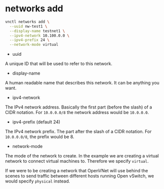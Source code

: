 # networks add

```bash
vnctl networks add \
  --uuid nw-test1 \
  --display-name testnet1 \
  --ipv4-network 10.100.0.0 \
  --ipv4-prefix 24 \
  --network-mode virtual
```
* uuid

A unique ID that will be used to refer to this network.

* display-name

A human readable name that describes this network. It can be anything you want.

* ipv4-network

The IPv4 network address. Basically the first part (before the slash) of a CIDR notation. For `10.0.0.0/8` the network address would be `10.0.0.0`.

* ipv4-prefix (default 24)

The IPv4 network prefix. The part after the slash of a CIDR notation. For `10.0.0.0/8`, the prefix would be 8.

* network-mode

The mode of the network to create. In the example we are creating a virtual network to connect virtual machines to. Therefore we specify `virtual`.

If we were to be creating a network that OpenVNet will use behind the scenes to send traffic between different hosts running Open vSwitch, we would specify `physical` instead.
